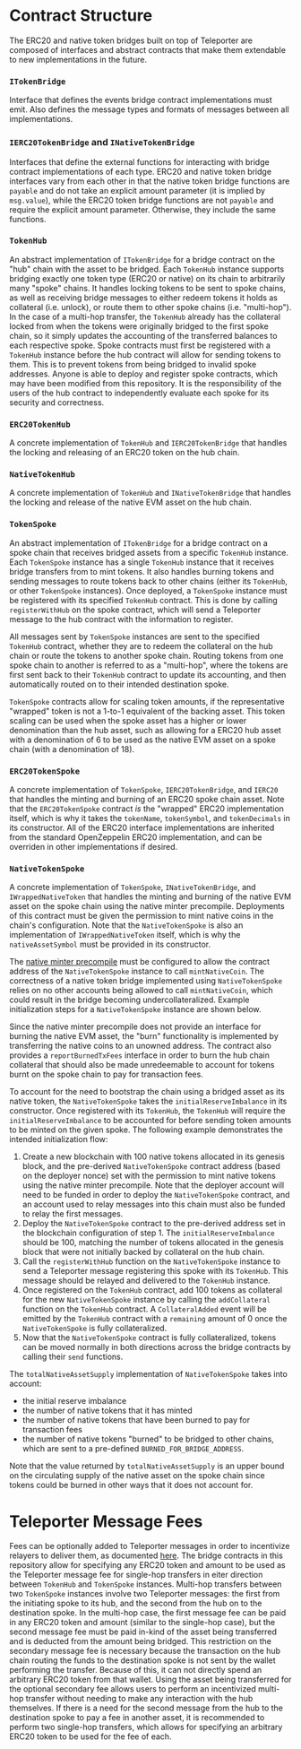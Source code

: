 # Contract Structure

The ERC20 and native token bridges built on top of Teleporter are composed of interfaces and abstract contracts that make them extendable to new implementations in the future.

### `ITokenBridge`
Interface that defines the events bridge contract implementations must emit. Also defines the message types and formats of messages between all implementations.

### `IERC20TokenBridge` and `INativeTokenBridge`
Interfaces that define the external functions for interacting with bridge contract implementations of each type. ERC20 and native token bridge interfaces vary from each other in that the native token bridge functions are `payable` and do not take an explicit amount parameter (it is implied by `msg.value`), while the ERC20 token bridge functions are not `payable` and require the explicit amount parameter. Otherwise, they include the same functions.

### `TokenHub`
An abstract implementation of `ITokenBridge` for a bridge contract on the "hub" chain with the asset to be bridged. Each `TokenHub` instance supports bridging exactly one token type (ERC20 or native) on its chain to arbitrarily many "spoke" chains. It handles locking tokens to be sent to spoke chains, as well as receiving bridge messages to either redeem tokens it holds as collateral (i.e. unlock), or route them to other spoke chains (i.e. "multi-hop"). In the case of a multi-hop transfer, the `TokenHub` already has the collateral locked from when the tokens were originally bridged to the first spoke chain, so it simply updates the accounting of the transferred balances to each respective spoke. Spoke contracts must first be registered with a `TokenHub` instance before the hub contract will allow for sending tokens to them. This is to prevent tokens from being bridged to invalid spoke addresses. Anyone is able to deploy and register spoke contracts, which may have been modified from this repository. It is the responsibility of the users of the hub contract to independently evaluate each spoke for its security and correctness.

### `ERC20TokenHub`
A concrete implementation of `TokenHub` and `IERC20TokenBridge` that handles the locking and releasing of an ERC20 token on the hub chain.

### `NativeTokenHub`
A concrete implementation of `TokenHub` and `INativeTokenBridge` that handles the locking and release of the native EVM asset on the hub chain.

### `TokenSpoke`
An abstract implementation of `ITokenBridge` for a bridge contract on a spoke chain that receives bridged assets from a specific `TokenHub` instance. Each `TokenSpoke` instance has a single `TokenHub` instance that it receives bridge transfers from to mint tokens. It also handles burning tokens and sending messages to route tokens back to other chains (either its `TokenHub`, or other `TokenSpoke` instances). Once deployed, a `TokenSpoke` instance must be registered with its specified `TokenHub` contract. This is done by calling `registerWithHub` on the spoke contract, which will send a Teleporter message to the hub contract with the information to register.

All messages sent by `TokenSpoke` instances are sent to the specified `TokenHub` contract, whether they are to redeem the collateral on the hub chain or route the tokens to another spoke chain. Routing tokens from one spoke chain to another is referred to as a "multi-hop", where the tokens are first sent back to their `TokenHub` contract to update its accounting, and then automatically routed on to their intended destination spoke.

`TokenSpoke` contracts allow for scaling token amounts, if the representative "wrapped" token is not a 1-to-1 equivalent of the backing asset. This token scaling can be used when the spoke asset has a higher or lower denomination than the hub asset, such as allowing for a ERC20 hub asset with a denomination of 6 to be used as the native EVM asset on a spoke chain (with a denomination of 18).

### `ERC20TokenSpoke`
A concrete implementation of `TokenSpoke`, `IERC20TokenBridge`, and `IERC20` that handles the minting and burning of an ERC20 spoke chain asset. Note that the `ERC20TokenSpoke` contract _is_ the "wrapped" ERC20 implementation itself, which is why it takes the `tokenName`, `tokenSymbol`, and `tokenDecimals` in its constructor. All of the ERC20 interface implementations are inherited from the standard OpenZeppelin ERC20 implementation, and can be overriden in other implementations if desired.

### `NativeTokenSpoke`
A concrete implementation of `TokenSpoke`, `INativeTokenBridge`, and `IWrappedNativeToken` that handles the minting and burning of the native EVM asset on the spoke chain using the native minter precompile. Deployments of this contract must be given the permission to mint native coins in the chain's configuration. Note that the `NativeTokenSpoke` is also an implementation of `IWrappedNativeToken` itself, which is why the `nativeAssetSymbol` must be provided in its constructor.

The [native minter precompile](https://docs.avax.network/build/subnet/upgrade/customize-a-subnet#minting-native-coins) must be configured to allow the contract address of the `NativeTokenSpoke` instance to call `mintNativeCoin`. The correctness of a native token bridge implemented using `NativeTokenSpoke` relies on no other accounts being allowed to call `mintNativeCoin`, which could result in the bridge becoming undercollateralized. Example initialization steps for a `NativeTokenSpoke` instance are shown below.

Since the native minter precompile does not provide an interface for burning the native EVM asset, the "burn" functionality is implemented by transferring the native coins to an unowned address. The contract also provides a `reportBurnedTxFees` interface in order to burn the hub chain collateral that should also be made unredeemable to account for tokens burnt on the spoke chain to pay for transaction fees.

To account for the need to bootstrap the chain using a bridged asset as its native token, the `NativeTokenSpoke` takes the `initialReserveImbalance` in its constructor. Once registered with its `TokenHub`, the `TokenHub` will require the `initialReserveImbalance` to be accounted for before sending token amounts to be minted on the given spoke. The following example demonstrates the intended initialization flow:

1. Create a new blockchain with 100 native tokens allocated in its genesis block, and the pre-derived `NativeTokenSpoke` contract address (based on the deployer nonce) set with the permission to mint native tokens using the native minter precompile. Note that the deployer account will need to be funded in order to deploy the `NativeTokenSpoke` contract, and an account used to relay messages into this chain must also be funded to relay the first messages.
2. Deploy the `NativeTokenSpoke` contract to the pre-derived address set in the blockchain configuration of step 1. The `initialReserveImbalance` should be 100, matching the number of tokens allocated in the genesis block that were not initially backed by collateral on the hub chain.
3. Call the `registerWithHub` function on the `NativeTokenSpoke` instance to send a Teleporter message registering this spoke with its `TokenHub`. This message should be relayed and delivered to the `TokenHub` instance.
3. Once registered on the `TokenHub` contract, add 100 tokens as collateral for the new `NativeTokenSpoke` instance by calling the `addCollateral` function on the `TokenHub` contract. A `CollateralAdded` event will be emitted by the `TokenHub` contract with a `remaining` amount of 0 once the `NativeTokenSpoke` is fully collateralized.
4. Now that the `NativeTokenSpoke` contract is fully collateralized, tokens can be moved normally in both directions across the bridge contracts by calling their `send` functions.

The `totalNativeAssetSupply` implementation of `NativeTokenSpoke` takes into account:
- the initial reserve imbalance
- the number of native tokens that it has minted
- the number of native tokens that have been burned to pay for transaction fees
- the number of native tokens "burned" to be bridged to other chains, which are sent to a pre-defined `BURNED_FOR_BRIDGE_ADDRESS`.

Note that the value returned by `totalNativeAssetSupply` is an upper bound on the circulating supply of the native asset on the spoke chain since tokens could be burned in other ways that it does not account for.

# Teleporter Message Fees

Fees can be optionally added to Teleporter messages in order to incentivize relayers to deliver them, as documented [here](https://github.com/ava-labs/teleporter/tree/main/contracts/src/Teleporter#fees). The bridge contracts in this repository allow for specifying any ERC20 token and amount to be used as the Teleporter message fee for single-hop transfers in eiter direction between `TokenHub` and `TokenSpoke` instances. Multi-hop transfers between two `TokenSpoke` instances involve two Teleporter messages: the first from the initiating spoke to its hub, and the second from the hub on to the destination spoke. In the multi-hop case, the first message fee can be paid in any ERC20 token and amount (similar to the single-hop case), but the second message fee must be paid in-kind of the asset being transferred and is deducted from the amount being bridged. This restriction on the secondary message fee is necessary because the transaction on the hub chain routing the funds to the destination spoke is not sent by the wallet performing the transfer. Because of this, it can not directly spend an arbitrary ERC20 token from that wallet. Using the asset being transferred for the optional secondary fee allows users to perform an incentivized multi-hop transfer without needing to make any interaction with the hub themselves. If there is a need for the second message from the hub to the destination spoke to pay a fee in another asset, it is recommended to perform two single-hop transfers, which allows for specifying an arbitrary ERC20 token to be used for the fee of each.
